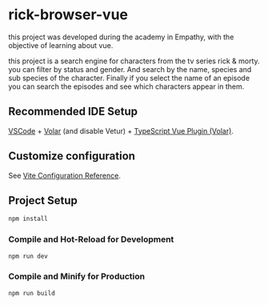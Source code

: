 # rick-browser-vue

this project was developed during the academy in Empathy, with the objective of learning about vue.

this project is a search engine for characters from the tv series rick & morty. you can filter by status and gender. And search by the name, species and sub species of the character.
Finally if you select the name of an episode you can search the episodes and see which characters appear in them.

## Recommended IDE Setup

[VSCode](https://code.visualstudio.com/) + [Volar](https://marketplace.visualstudio.com/items?itemName=Vue.volar) (and disable Vetur) + [TypeScript Vue Plugin (Volar)](https://marketplace.visualstudio.com/items?itemName=Vue.vscode-typescript-vue-plugin).

## Customize configuration

See [Vite Configuration Reference](https://vitejs.dev/config/).

## Project Setup

```sh
npm install
```

### Compile and Hot-Reload for Development

```sh
npm run dev
```

### Compile and Minify for Production

```sh
npm run build
```
